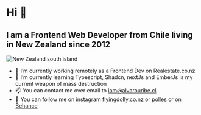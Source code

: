 
# Hi 👋 
## I am a Frontend Web Developer from Chile living in New Zealand since 2012

![New Zealand south island](https://media.licdn.com/dms/image/C5616AQHeaLk1E6gDYw/profile-displaybackgroundimage-shrink_350_1400/0/1516980465926?e=1710979200&v=beta&t=UN833biewHI6hcXujCgXMY3nCETukAPjZweHl6emu6o "New Zealand south island Mountains")


- 🔭 I’m currently working remotely as a Frontend Dev on Realestate.co.nz
- 🌱 I’m currently learning Typescript, Shadcn, nextJs and EmberJs is my current weapon of mass destruction
- 📫 You can contact me over email to iam@alvarouribe.cl
- 📸 You can follow me on instagram [flyingdolly.co.nz](https://instagram.com/flyingdolly.co.nz) or [polles](https://instagram.com/polles) or on [Behance](https://www.behance.net/flyingdolly)

